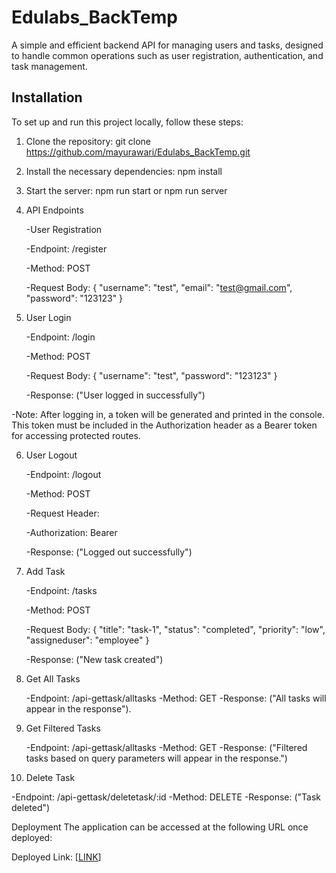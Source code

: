 # Edulabs_BackTemp

A simple and efficient backend API for managing users and tasks, designed to handle common operations such as user registration, authentication, and task management.

## Installation

To set up and run this project locally, follow these steps:

1. Clone the repository:
   git clone <https://github.com/mayurawari/Edulabs_BackTemp.git>

2. Install the necessary dependencies:
   npm install

3. Start the server:
   npm run start
   or
   npm run server

4. API Endpoints

   -User Registration

   -Endpoint: /register

   -Method: POST

   -Request Body:
   {
   "username": "test",
   "email": "test@gmail.com",
   "password": "123123"
   }

5. User Login

   -Endpoint: /login

   -Method: POST

   -Request Body:
   {
   "username": "test",
   "password": "123123"
   }

   -Response:
   ("User logged in successfully")

-Note: After logging in, a token will be generated and printed in the console. This token must be included in the Authorization header as a Bearer token for accessing protected routes.

6. User Logout

   -Endpoint: /logout

   -Method: POST

   -Request Header:

   -Authorization: Bearer <token>

   -Response:
   ("Logged out successfully")

7. Add Task

   -Endpoint: /tasks

   -Method: POST

   -Request Body:
   {
   "title": "task-1",
   "status": "completed",
   "priority": "low",
   "assigneduser": "employee"
   }

   -Response:
   ("New task created")

8. Get All Tasks

   -Endpoint: /api-gettask/alltasks
   -Method: GET
   -Response: ("All tasks will appear in the response").

9. Get Filtered Tasks

   -Endpoint: /api-gettask/alltasks
   -Method: GET
   -Response: ("Filtered tasks based on query parameters will appear in the response.")
   
10. Delete Task

   -Endpoint: /api-gettask/deletetask/:id
   -Method: DELETE
   -Response:
   ("Task deleted")


Deployment
The application can be accessed at the following URL once deployed:

Deployed Link: [[LINK](https://edulabs-backtemp.onrender.com)]